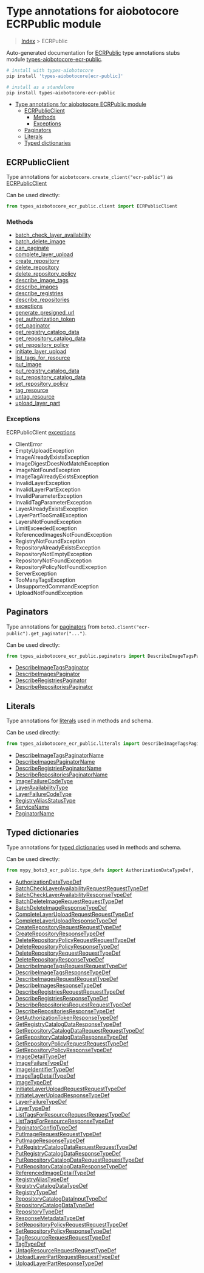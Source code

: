 <a id="type-annotations-for-aiobotocore-ecrpublic-module"></a>

# Type annotations for aiobotocore ECRPublic module

> [Index](..) > ECRPublic

Auto-generated documentation for
[ECRPublic](https://boto3.amazonaws.com/v1/documentation/api/latest/reference/services/ecr-public.html#ECRPublic)
type annotations stubs module
[types-aiobotocore-ecr-public](https://pypi.org/project/types-aiobotocore-ecr-public/).

```bash
# install with types-aiobotocore
pip install 'types-aiobotocore[ecr-public]'

# install as a standalone
pip install types-aiobotocore-ecr-public
```

- [Type annotations for aiobotocore ECRPublic module](#type-annotations-for-aiobotocore-ecrpublic-module)
  - [ECRPublicClient](#ecrpublicclient)
    - [Methods](#methods)
    - [Exceptions](#exceptions)
  - [Paginators](#paginators)
  - [Literals](#literals)
  - [Typed dictionaries](#typed-dictionaries)

<a id="ecrpublicclient"></a>

## ECRPublicClient

Type annotations for `aiobotocore.create_client("ecr-public")` as
[ECRPublicClient](./client.md)

Can be used directly:

```python
from types_aiobotocore_ecr_public.client import ECRPublicClient
```

<a id="methods"></a>

### Methods

- [batch_check_layer_availability](./client.md#batch_check_layer_availability)
- [batch_delete_image](./client.md#batch_delete_image)
- [can_paginate](./client.md#can_paginate)
- [complete_layer_upload](./client.md#complete_layer_upload)
- [create_repository](./client.md#create_repository)
- [delete_repository](./client.md#delete_repository)
- [delete_repository_policy](./client.md#delete_repository_policy)
- [describe_image_tags](./client.md#describe_image_tags)
- [describe_images](./client.md#describe_images)
- [describe_registries](./client.md#describe_registries)
- [describe_repositories](./client.md#describe_repositories)
- [exceptions](./client.md#exceptions)
- [generate_presigned_url](./client.md#generate_presigned_url)
- [get_authorization_token](./client.md#get_authorization_token)
- [get_paginator](./client.md#get_paginator)
- [get_registry_catalog_data](./client.md#get_registry_catalog_data)
- [get_repository_catalog_data](./client.md#get_repository_catalog_data)
- [get_repository_policy](./client.md#get_repository_policy)
- [initiate_layer_upload](./client.md#initiate_layer_upload)
- [list_tags_for_resource](./client.md#list_tags_for_resource)
- [put_image](./client.md#put_image)
- [put_registry_catalog_data](./client.md#put_registry_catalog_data)
- [put_repository_catalog_data](./client.md#put_repository_catalog_data)
- [set_repository_policy](./client.md#set_repository_policy)
- [tag_resource](./client.md#tag_resource)
- [untag_resource](./client.md#untag_resource)
- [upload_layer_part](./client.md#upload_layer_part)

<a id="exceptions"></a>

### Exceptions

ECRPublicClient [exceptions](./client.md#exceptions)

- ClientError
- EmptyUploadException
- ImageAlreadyExistsException
- ImageDigestDoesNotMatchException
- ImageNotFoundException
- ImageTagAlreadyExistsException
- InvalidLayerException
- InvalidLayerPartException
- InvalidParameterException
- InvalidTagParameterException
- LayerAlreadyExistsException
- LayerPartTooSmallException
- LayersNotFoundException
- LimitExceededException
- ReferencedImagesNotFoundException
- RegistryNotFoundException
- RepositoryAlreadyExistsException
- RepositoryNotEmptyException
- RepositoryNotFoundException
- RepositoryPolicyNotFoundException
- ServerException
- TooManyTagsException
- UnsupportedCommandException
- UploadNotFoundException

<a id="paginators"></a>

## Paginators

Type annotations for [paginators](./paginators.md) from
`boto3.client("ecr-public").get_paginator("...")`.

Can be used directly:

```python
from types_aiobotocore_ecr_public.paginators import DescribeImageTagsPaginator, ...
```

- [DescribeImageTagsPaginator](./paginators.md#describeimagetagspaginator)
- [DescribeImagesPaginator](./paginators.md#describeimagespaginator)
- [DescribeRegistriesPaginator](./paginators.md#describeregistriespaginator)
- [DescribeRepositoriesPaginator](./paginators.md#describerepositoriespaginator)

<a id="literals"></a>

## Literals

Type annotations for [literals](./literals.md) used in methods and schema.

Can be used directly:

```python
from types_aiobotocore_ecr_public.literals import DescribeImageTagsPaginatorName, ...
```

- [DescribeImageTagsPaginatorName](./literals.md#describeimagetagspaginatorname)
- [DescribeImagesPaginatorName](./literals.md#describeimagespaginatorname)
- [DescribeRegistriesPaginatorName](./literals.md#describeregistriespaginatorname)
- [DescribeRepositoriesPaginatorName](./literals.md#describerepositoriespaginatorname)
- [ImageFailureCodeType](./literals.md#imagefailurecodetype)
- [LayerAvailabilityType](./literals.md#layeravailabilitytype)
- [LayerFailureCodeType](./literals.md#layerfailurecodetype)
- [RegistryAliasStatusType](./literals.md#registryaliasstatustype)
- [ServiceName](./literals.md#servicename)
- [PaginatorName](./literals.md#paginatorname)

<a id="typed-dictionaries"></a>

## Typed dictionaries

Type annotations for [typed dictionaries](./type_defs.md) used in methods and
schema.

Can be used directly:

```python
from mypy_boto3_ecr_public.type_defs import AuthorizationDataTypeDef, ...
```

- [AuthorizationDataTypeDef](./type_defs.md#authorizationdatatypedef)
- [BatchCheckLayerAvailabilityRequestRequestTypeDef](./type_defs.md#batchchecklayeravailabilityrequestrequesttypedef)
- [BatchCheckLayerAvailabilityResponseTypeDef](./type_defs.md#batchchecklayeravailabilityresponsetypedef)
- [BatchDeleteImageRequestRequestTypeDef](./type_defs.md#batchdeleteimagerequestrequesttypedef)
- [BatchDeleteImageResponseTypeDef](./type_defs.md#batchdeleteimageresponsetypedef)
- [CompleteLayerUploadRequestRequestTypeDef](./type_defs.md#completelayeruploadrequestrequesttypedef)
- [CompleteLayerUploadResponseTypeDef](./type_defs.md#completelayeruploadresponsetypedef)
- [CreateRepositoryRequestRequestTypeDef](./type_defs.md#createrepositoryrequestrequesttypedef)
- [CreateRepositoryResponseTypeDef](./type_defs.md#createrepositoryresponsetypedef)
- [DeleteRepositoryPolicyRequestRequestTypeDef](./type_defs.md#deleterepositorypolicyrequestrequesttypedef)
- [DeleteRepositoryPolicyResponseTypeDef](./type_defs.md#deleterepositorypolicyresponsetypedef)
- [DeleteRepositoryRequestRequestTypeDef](./type_defs.md#deleterepositoryrequestrequesttypedef)
- [DeleteRepositoryResponseTypeDef](./type_defs.md#deleterepositoryresponsetypedef)
- [DescribeImageTagsRequestRequestTypeDef](./type_defs.md#describeimagetagsrequestrequesttypedef)
- [DescribeImageTagsResponseTypeDef](./type_defs.md#describeimagetagsresponsetypedef)
- [DescribeImagesRequestRequestTypeDef](./type_defs.md#describeimagesrequestrequesttypedef)
- [DescribeImagesResponseTypeDef](./type_defs.md#describeimagesresponsetypedef)
- [DescribeRegistriesRequestRequestTypeDef](./type_defs.md#describeregistriesrequestrequesttypedef)
- [DescribeRegistriesResponseTypeDef](./type_defs.md#describeregistriesresponsetypedef)
- [DescribeRepositoriesRequestRequestTypeDef](./type_defs.md#describerepositoriesrequestrequesttypedef)
- [DescribeRepositoriesResponseTypeDef](./type_defs.md#describerepositoriesresponsetypedef)
- [GetAuthorizationTokenResponseTypeDef](./type_defs.md#getauthorizationtokenresponsetypedef)
- [GetRegistryCatalogDataResponseTypeDef](./type_defs.md#getregistrycatalogdataresponsetypedef)
- [GetRepositoryCatalogDataRequestRequestTypeDef](./type_defs.md#getrepositorycatalogdatarequestrequesttypedef)
- [GetRepositoryCatalogDataResponseTypeDef](./type_defs.md#getrepositorycatalogdataresponsetypedef)
- [GetRepositoryPolicyRequestRequestTypeDef](./type_defs.md#getrepositorypolicyrequestrequesttypedef)
- [GetRepositoryPolicyResponseTypeDef](./type_defs.md#getrepositorypolicyresponsetypedef)
- [ImageDetailTypeDef](./type_defs.md#imagedetailtypedef)
- [ImageFailureTypeDef](./type_defs.md#imagefailuretypedef)
- [ImageIdentifierTypeDef](./type_defs.md#imageidentifiertypedef)
- [ImageTagDetailTypeDef](./type_defs.md#imagetagdetailtypedef)
- [ImageTypeDef](./type_defs.md#imagetypedef)
- [InitiateLayerUploadRequestRequestTypeDef](./type_defs.md#initiatelayeruploadrequestrequesttypedef)
- [InitiateLayerUploadResponseTypeDef](./type_defs.md#initiatelayeruploadresponsetypedef)
- [LayerFailureTypeDef](./type_defs.md#layerfailuretypedef)
- [LayerTypeDef](./type_defs.md#layertypedef)
- [ListTagsForResourceRequestRequestTypeDef](./type_defs.md#listtagsforresourcerequestrequesttypedef)
- [ListTagsForResourceResponseTypeDef](./type_defs.md#listtagsforresourceresponsetypedef)
- [PaginatorConfigTypeDef](./type_defs.md#paginatorconfigtypedef)
- [PutImageRequestRequestTypeDef](./type_defs.md#putimagerequestrequesttypedef)
- [PutImageResponseTypeDef](./type_defs.md#putimageresponsetypedef)
- [PutRegistryCatalogDataRequestRequestTypeDef](./type_defs.md#putregistrycatalogdatarequestrequesttypedef)
- [PutRegistryCatalogDataResponseTypeDef](./type_defs.md#putregistrycatalogdataresponsetypedef)
- [PutRepositoryCatalogDataRequestRequestTypeDef](./type_defs.md#putrepositorycatalogdatarequestrequesttypedef)
- [PutRepositoryCatalogDataResponseTypeDef](./type_defs.md#putrepositorycatalogdataresponsetypedef)
- [ReferencedImageDetailTypeDef](./type_defs.md#referencedimagedetailtypedef)
- [RegistryAliasTypeDef](./type_defs.md#registryaliastypedef)
- [RegistryCatalogDataTypeDef](./type_defs.md#registrycatalogdatatypedef)
- [RegistryTypeDef](./type_defs.md#registrytypedef)
- [RepositoryCatalogDataInputTypeDef](./type_defs.md#repositorycatalogdatainputtypedef)
- [RepositoryCatalogDataTypeDef](./type_defs.md#repositorycatalogdatatypedef)
- [RepositoryTypeDef](./type_defs.md#repositorytypedef)
- [ResponseMetadataTypeDef](./type_defs.md#responsemetadatatypedef)
- [SetRepositoryPolicyRequestRequestTypeDef](./type_defs.md#setrepositorypolicyrequestrequesttypedef)
- [SetRepositoryPolicyResponseTypeDef](./type_defs.md#setrepositorypolicyresponsetypedef)
- [TagResourceRequestRequestTypeDef](./type_defs.md#tagresourcerequestrequesttypedef)
- [TagTypeDef](./type_defs.md#tagtypedef)
- [UntagResourceRequestRequestTypeDef](./type_defs.md#untagresourcerequestrequesttypedef)
- [UploadLayerPartRequestRequestTypeDef](./type_defs.md#uploadlayerpartrequestrequesttypedef)
- [UploadLayerPartResponseTypeDef](./type_defs.md#uploadlayerpartresponsetypedef)
